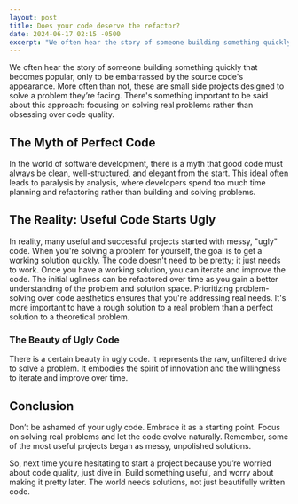 ```yaml
---
layout: post
title: Does your code deserve the refactor?
date: 2024-06-17 02:15 -0500
excerpt: "We often hear the story of someone building something quickly that becomes popular, only to be embarrassed by the source code's appearance. More often than not, these are small side projects designed to solve a problem..."
---
```


We often hear the story of someone building something quickly that becomes popular, only to be embarrassed by the source code's appearance. More often than not, these are small side projects designed to solve a problem they’re facing. There's something important to be said about this approach: focusing on solving real problems rather than obsessing over code quality.

## The Myth of Perfect Code

In the world of software development, there is a myth that good code must always be clean, well-structured, and elegant from the start. This ideal often leads to paralysis by analysis, where developers spend too much time planning and refactoring rather than building and solving problems.

## The Reality: Useful Code Starts Ugly

In reality, many useful and successful projects started with messy, "ugly" code. When you're solving a problem for yourself, the goal is to get a working solution quickly. The code doesn't need to be pretty; it just needs to work. Once you have a working solution, you can iterate and improve the code. The initial ugliness can be refactored over time as you gain a better understanding of the problem and solution space. Prioritizing problem-solving over code aesthetics ensures that you're addressing real needs. It's more important to have a rough solution to a real problem than a perfect solution to a theoretical problem.

### The Beauty of Ugly Code

There is a certain beauty in ugly code. It represents the raw, unfiltered drive to solve a problem. It embodies the spirit of innovation and the willingness to iterate and improve over time.

## Conclusion

Don’t be ashamed of your ugly code. Embrace it as a starting point. Focus on solving real problems and let the code evolve naturally. Remember, some of the most useful projects began as messy, unpolished solutions.

So, next time you’re hesitating to start a project because you’re worried about code quality, just dive in. Build something useful, and worry about making it pretty later. The world needs solutions, not just beautifully written code.
